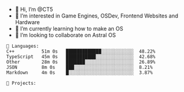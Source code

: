 - 👋 Hi, I’m @CT5
- 👀 I’m interested in Game Engines, OSDev, Frontend Websites and Hardware
- 🌱 I’m currently learning how to make an OS
- 💞️ I’m looking to collaborate on Astral OS

```text
💾 Languages:
C++          51m 0s   █████████████░░░░░░░░░░░░  48.22%
TypeScript   45m 0s   ███████████░░░░░░░░░░░░░░  42.68%
Other        28m 0s   ███████░░░░░░░░░░░░░░░░░░  26.89%
JSON         8m 0s    ███░░░░░░░░░░░░░░░░░░░░░░  8.21%
Markdown     4m 0s    █░░░░░░░░░░░░░░░░░░░░░░░░  3.87%

💼 Projects:
```
<!---
Cherrytree56567/Cherrytree56567 is a ✨ special ✨ repository because its `README.md` (this file) appears on your GitHub profile.
You can click the Preview link to take a look at your changes. 
--->
